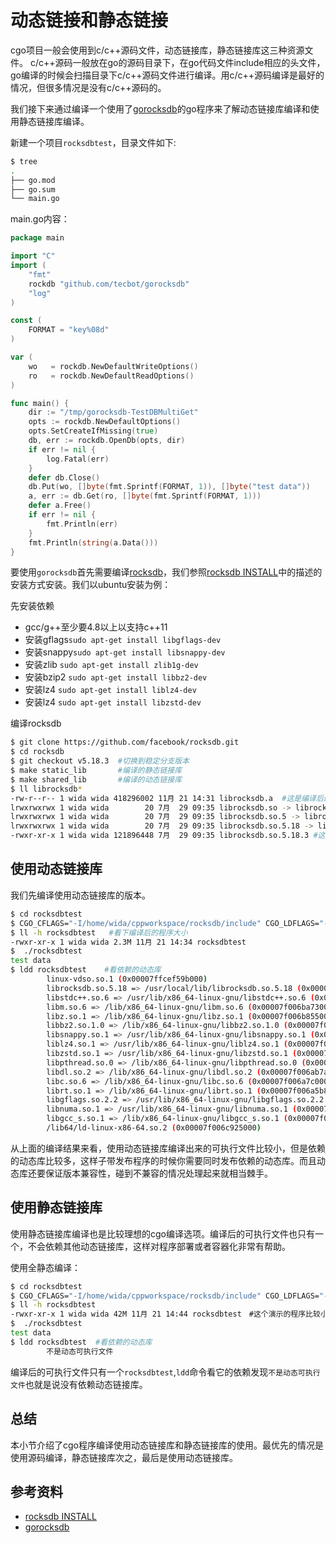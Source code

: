 # 动态链接和静态链接

cgo项目一般会使用到c/c++源码文件，动态链接库，静态链接库这三种资源文件。
c/c++源码一般放在go的源码目录下，在go代码文件include相应的头文件，go编译的时候会扫描目录下c/c++源码文件进行编译。用c/c++源码编译是最好的情况，但很多情况是没有c/c++源码的。

我们接下来通过编译一个使用了[gorocksdb](github.com/tecbot/gorocksdb)的go程序来了解动态链接库编译和使用静态链接库编译。

新建一个项目`rocksdbtest`，目录文件如下:
```bash
$ tree
.
├── go.mod
├── go.sum
└── main.go
```
main.go内容：
```go
package main

import "C"
import (
	"fmt"
	rockdb "github.com/tecbot/gorocksdb"
	"log"
)

const (
	FORMAT = "key%08d"
)

var (
	wo   = rockdb.NewDefaultWriteOptions()
	ro   = rockdb.NewDefaultReadOptions()
)

func main() {
	dir := "/tmp/gorocksdb-TestDBMultiGet"
	opts := rockdb.NewDefaultOptions()
	opts.SetCreateIfMissing(true)
	db, err := rockdb.OpenDb(opts, dir)
	if err != nil {
		log.Fatal(err)
	}
	defer db.Close()
	db.Put(wo, []byte(fmt.Sprintf(FORMAT, 1)), []byte("test data"))
	a, err := db.Get(ro, []byte(fmt.Sprintf(FORMAT, 1)))
	defer a.Free()
	if err != nil {
		fmt.Println(err)
	}
	fmt.Println(string(a.Data()))
}
```

要使用`gorocksdb`首先需要编译[rocksdb](https://github.com/facebook/rocksdb)，我们参照[rocksdb INSTALL](https://github.com/facebook/rocksdb/blob/master/INSTALL.md)中的描述的安装方式安装。我们以ubuntu安装为例：

先安装依赖
- gcc/g++至少要4.8以上以支持c++11
- 安装gflags`sudo apt-get install libgflags-dev` 
- 安装snappy`sudo apt-get install libsnappy-dev`
- 安装zlib `sudo apt-get install zlib1g-dev`
- 安装bzip2 `sudo apt-get install libbz2-dev`
- 安装lz4  `sudo apt-get install liblz4-dev`
- 安装lz4  `sudo apt-get install libzstd-dev`

编译rocksdb

```bash
$ git clone https://github.com/facebook/rocksdb.git
$ cd rocksdb
$ git checkout v5.18.3  #切换到稳定分支版本
$ make static_lib       #编译的静态链接库    
$ make shared_lib       #编译的动态链接库
$ ll librocksdb*
-rw-r--r-- 1 wida wida 418296002 11月 21 14:31 librocksdb.a  #这是编译后的静态链接库
lrwxrwxrwx 1 wida wida        20 7月  29 09:35 librocksdb.so -> librocksdb.so.5.18.3
lrwxrwxrwx 1 wida wida        20 7月  29 09:35 librocksdb.so.5 -> librocksdb.so.5.18.3
lrwxrwxrwx 1 wida wida        20 7月  29 09:35 librocksdb.so.5.18 -> librocksdb.so.5.18.3
-rwxr-xr-x 1 wida wida 121896448 7月  29 09:35 librocksdb.so.5.18.3 #这是编译后的动态链接库
```

## 使用动态链接库

我们先编译使用动态链接库的版本。
```bash
$ cd rocksdbtest
$ CGO_CFLAGS="-I/home/wida/cppworkspace/rocksdb/include" CGO_LDFLAGS="-L/home/wida/cppworkspace/rocksdb -lrocksdb -lstdc++ -lm -lz -lbz2 -lsnappy -llz4 -lzstd" go build
$ ll -h rocksdbtest   #看下编译后的程序大小
-rwxr-xr-x 1 wida wida 2.3M 11月 21 14:34 rocksdbtest
$  ./rocksdbtest 
test data
$ ldd rocksdbtest    #看依赖的动态库
        linux-vdso.so.1 (0x00007ffcef59b000)
        librocksdb.so.5.18 => /usr/local/lib/librocksdb.so.5.18 (0x00007f006c187000)
        libstdc++.so.6 => /usr/lib/x86_64-linux-gnu/libstdc++.so.6 (0x00007f006be06000)
        libm.so.6 => /lib/x86_64-linux-gnu/libm.so.6 (0x00007f006ba73000)
        libz.so.1 => /lib/x86_64-linux-gnu/libz.so.1 (0x00007f006b855000)
        libbz2.so.1.0 => /lib/x86_64-linux-gnu/libbz2.so.1.0 (0x00007f006b645000)
        libsnappy.so.1 => /usr/lib/x86_64-linux-gnu/libsnappy.so.1 (0x00007f006b43d000)
        liblz4.so.1 => /usr/lib/x86_64-linux-gnu/liblz4.so.1 (0x00007f006b220000)
        libzstd.so.1 => /usr/lib/x86_64-linux-gnu/libzstd.so.1 (0x00007f006af9c000)
        libpthread.so.0 => /lib/x86_64-linux-gnu/libpthread.so.0 (0x00007f006ad7e000)
        libdl.so.2 => /lib/x86_64-linux-gnu/libdl.so.2 (0x00007f006ab7a000)
        libc.so.6 => /lib/x86_64-linux-gnu/libc.so.6 (0x00007f006a7c0000)
        librt.so.1 => /lib/x86_64-linux-gnu/librt.so.1 (0x00007f006a5b8000)
        libgflags.so.2.2 => /usr/lib/x86_64-linux-gnu/libgflags.so.2.2 (0x00007f006a393000)
        libnuma.so.1 => /usr/lib/x86_64-linux-gnu/libnuma.so.1 (0x00007f006a188000)
        libgcc_s.so.1 => /lib/x86_64-linux-gnu/libgcc_s.so.1 (0x00007f0069f70000)
        /lib64/ld-linux-x86-64.so.2 (0x00007f006c925000)
```
从上面的编译结果来看，使用动态链接库编译出来的可执行文件比较小，但是依赖的动态库比较多，这样子带发布程序的时候你需要同时发布依赖的动态库。而且动态库还要保证版本兼容性，碰到不兼容的情况处理起来就相当棘手。

## 使用静态链接库

使用静态链接库编译也是比较理想的cgo编译选项。编译后的可执行文件也只有一个，不会依赖其他动态链接库，这样对程序部署或者容器化非常有帮助。

使用全静态编译：
```bash
$ cd rocksdbtest
$ CGO_CFLAGS="-I/home/wida/cppworkspace/rocksdb/include" CGO_LDFLAGS="-L/home/wida/cppworkspace/rocksdb -lrocksdb -lstdc++ -lm -lz -lbz2 -lsnappy -llz4 -lzstd -linkmode "external" -extldflags "-static"" go build
$ ll -h rocksdbtest 
-rwxr-xr-x 1 wida wida 42M 11月 21 14:44 rocksdbtest　#这个演示的程序比较小，有时候编译出来可能有上百Ｍ
$  ./rocksdbtest 
test data
$ ldd rocksdbtest  #看依赖的动态库
        不是动态可执行文件
```
编译后的可执行文件只有一个`rocksdbtest`,`ldd`命令看它的依赖发现`不是动态可执行文件`也就是说没有依赖动态链接库。


## 总结

本小节介绍了cgo程序编译使用动态链接库和静态链接库的使用。最优先的情况是使用源码编译，静态链接库次之，最后是使用动态链接库。

## 参考资料

- [rocksdb INSTALL](https://github.com/facebook/rocksdb/blob/master/INSTALL.md)
- [gorocksdb](https://github.com/tecbot/gorocksdb)